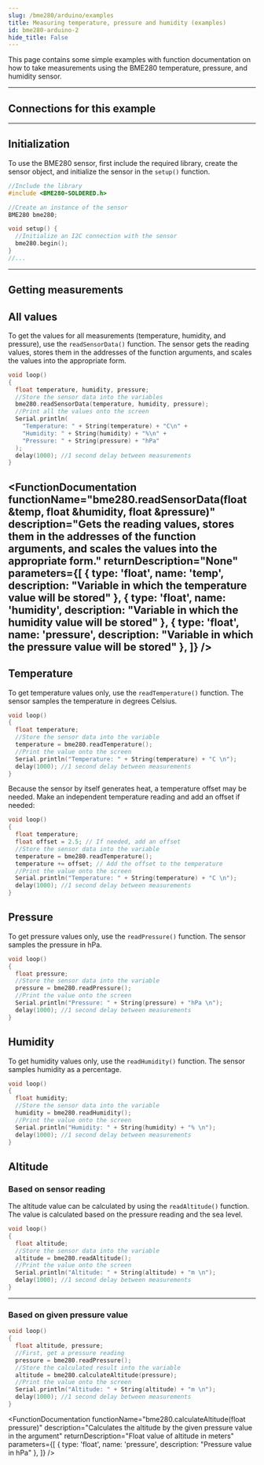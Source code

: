 ```yaml
---
slug: /bme280/arduino/examples 
title: Measuring temperature, pressure and humidity (examples)
id: bme280-arduino-2 
hide_title: False
---
```


This page contains some simple examples with function documentation on how to take measurements using the BME280 temperature, pressure, and humidity sensor.

---

## Connections for this example

<CenteredImage src="/img/bme280/connections.png" alt="Connections"  />

---

## Initialization

To use the BME280 sensor, first include the required library, create the sensor object, and initialize the sensor in the `setup()` function.
```cpp
//Include the library
#include <BME280-SOLDERED.h>

//Create an instance of the sensor
BME280 bme280;

void setup() {
  //Initialize an I2C connection with the sensor
  bme280.begin();
}
//...
```

<FunctionDocumentation
  functionName="bme280.begin()"
  description="Initializes the BME280 sensor, setting up communication over I2C and setting oversampling value to each sensor"
  returnDescription="None"
  parameters={[]}
/>

---

## Getting measurements

## All values

To get the values for all measurements (temperature, humidity, and pressure), use the `readSensorData()` function. The sensor gets the reading values, stores them in the addresses of the function arguments, and scales the values into the appropriate form.

```cpp
void loop()
{
  float temperature, humidity, pressure;
  //Store the sensor data into the variables
  bme280.readSensorData(temperature, humidity, pressure); 
  //Print all the values onto the screen
  Serial.println(
    "Temperature: " + String(temperature) + "C\n" +
    "Humidity: " + String(humidity) + "%\n" +
    "Pressure: " + String(pressure) + "hPa"
  );
  delay(1000); //1 second delay between measurements
}
```
<CenteredImage src="/img/bme280/bme280_allreadings.png" alt="Serial monitor all readings" caption="Serial monitor" width="100%" />

<FunctionDocumentation
  functionName="bme280.readSensorData(float &temp, float &humidity, float &pressure)"
  description="Gets the reading values, stores them in the addresses of the function arguments, and scales the values into the appropriate form."
  returnDescription="None"
  parameters={[
  { type: 'float', name: 'temp', description: "Variable in which the temperature value will be stored" },
  { type: 'float', name: 'humidity', description: "Variable in which the humidity value will be stored" },
  { type: 'float', name: 'pressure', description: "Variable in which the pressure value will be stored" },
  ]}
/>
---

## Temperature

To get temperature values only, use the `readTemperature()` function. The sensor samples the temperature in degrees Celsius.

```cpp
void loop()
{
  float temperature;
  //Store the sensor data into the variable
  temperature = bme280.readTemperature();
  //Print the value onto the screen
  Serial.println("Temperature: " + String(temperature) + "C \n");
  delay(1000); //1 second delay between measurements
}
```

<WarningBox>

Because the sensor by itself generates heat, a temperature offset may be needed. Make an independent temperature reading and add an offset if needed:

```cpp
void loop()
{
  float temperature;
  float offset = 2.5; // If needed, add an offset
  //Store the sensor data into the variable
  temperature = bme280.readTemperature();
  temperature += offset; // Add the offset to the temperature
  //Print the value onto the screen
  Serial.println("Temperature: " + String(temperature) + "C \n");
  delay(1000); //1 second delay between measurements
}
```

</WarningBox>

<CenteredImage src="/img/bme280/bme280_temperature.png" alt="Serial monitor temperature readings" caption="Serial monitor" width="100%" />

<FunctionDocumentation
  functionName="bme280.readTemperature()"
  description="Reads the values from the sensor and returns the scaled Celsius value"
  returnDescription="Float value of the temperature reading in degrees Celsius"
  parameters={[]}
/>
---

## Pressure

To get pressure values only, use the `readPressure()` function. The sensor samples the pressure in hPa.

```cpp
void loop()
{
  float pressure;
  //Store the sensor data into the variable
  pressure = bme280.readPressure();
  //Print the value onto the screen
  Serial.println("Pressure: " + String(pressure) + "hPa \n");
  delay(1000); //1 second delay between measurements
}
```
<CenteredImage src="/img/bme280/bme280_pressure.png" alt="Serial monitor pressure readings" caption="Serial monitor" width="100%" />

<FunctionDocumentation
  functionName="bme280.readPressure()"
  description="Reads the value from the sensor and returns the scaled hPa value"
  returnDescription="Float value of the pressure reading in hPa"
  parameters={[]}
/>
---

## Humidity

To get humidity values only, use the `readHumidity()` function. The sensor samples humidity as a percentage.

```cpp
void loop()
{
  float humidity;
  //Store the sensor data into the variable
  humidity = bme280.readHumidity();
  //Print the value onto the screen
  Serial.println("Humidity: " + String(humidity) + "% \n");
  delay(1000); //1 second delay between measurements
}
```
<CenteredImage src="/img/bme280/bme280_humidity.png" alt="Serial monitor humidity readings" caption="Serial monitor" width="100%" />

<FunctionDocumentation
  functionName="bme280.readHumidity()"
  description="Reads the value from the sensor and returns the scaled percentage value"
  returnDescription="Float value of the humidity reading in %"
  parameters={[]}
/>
---

## Altitude
### Based on sensor reading
The altitude value can be calculated by using the `readAltitude()` function. The value is calculated based on the pressure reading and the sea level.

```cpp
void loop()
{
  float altitude;
  //Store the sensor data into the variable
  altitude = bme280.readAltitude();
  //Print the value onto the screen
  Serial.println("Altitude: " + String(altitude) + "m \n");
  delay(1000); //1 second delay between measurements
}
```
<CenteredImage src="/img/bme280/bme280_altitude.png" alt="Serial monitor humidity readings" caption="Serial monitor" width="100%" />

<FunctionDocumentation
  functionName="bme280.readAltitude()"
  description="Calculates the altitude by taking the pressure reading"
  returnDescription="Float value of altitude in meters"
  parameters={[]}
/>

---

### Based on given pressure value

```cpp
void loop()
{
  float altitude, pressure;
  //First, get a pressure reading
  pressure = bme280.readPressure();
  //Store the calculated result into the variable
  altitude = bme280.calculateAltitude(pressure);
  //Print the value onto the screen
  Serial.println("Altitude: " + String(altitude) + "m \n");
  delay(1000); //1 second delay between measurements
}
```

<FunctionDocumentation
  functionName="bme280.calculateAltitude(float pressure)"
  description="Calculates the altitude by the given pressure value in the argument"
  returnDescription="Float value of altitude in meters"
  parameters={[
  { type: 'float', name: 'pressure', description: "Pressure value in hPa" },
  ]}
/>